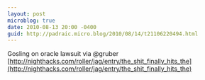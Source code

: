 ```yaml
---
layout: post
microblog: true
date: 2010-08-13 20:00 -0400
guid: http://padraic.micro.blog/2010/08/14/t21106220494.html
---
```

Gosling on oracle lawsuit via @gruber  [http://nighthacks.com/roller/jag/entry/the_shit_finally_hits_the](http://nighthacks.com/roller/jag/entry/the_shit_finally_hits_the)
